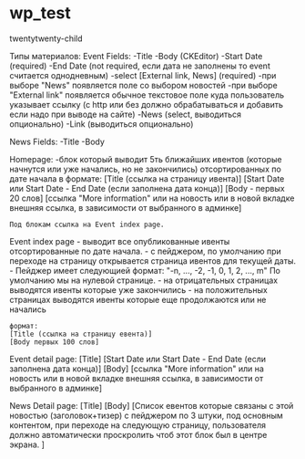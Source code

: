# wp_test

twentytwenty-child


Типы материалов:
Event
    Fields:
    -Title
    -Body (CKEditor)
    -Start Date (required)
    -End Date (not required, если дата не заполнены то event считается однодневным)
    -select [External link, News]  (required)
            -при выборе "News" появляется поле со выбором новостей
            -при выборе "External link" появляется обычное текстовое поле куда пользователь указывает ссылку (с http или без должно обрабатываться и добавить если надо при выводе на сайте)
    -News (select, выводиться опционально)
    -Link (выводиться опционально)

News
    Fields:
    -Title
    -Body



Homepage:
    -блок который выводит 5ть ближайших ивентов (которые начнутся или уже начались, но не закончились) отсортированных по дате начала
    в формате:
    [Title (ссылка на страницу ивента)]
    [Start Date или Start Date - End Date (если заполнена дата конца)]
    [Body - первых 20 слов]
    [ссылка "More information" или на новость или в новой вкладке внешняя ссылка, в зависимости от выбранного в админке]

    Под блокам ссылка на Event index page.


Event index page - выводит все опубликованные ивенты отсортированные по дате начала.
    - с пейджером, по умолчанию при переходе на страницу открывается страница ивентов для текущей даты.
    - Пейджер имеет следующией формат:
    "-n, ..., -2, -1, 0, 1, 2, ..., m"
    По умолчанию мы на нулевой странице.
    - на отрицательных страницах выводятся ивенты которые уже закончились
    - на положительных страницах выводятся ивенты которые еще продолжаются или не начались

    формат:
    [Title (ссылка на страницу евента)]
    [Body первых 100 слов]

Event detail page:
    [Title]
    [Start Date или Start Date - End Date (если заполнена дата конца)]
    [Body]
    [ссылка "More information" или на новость или в новой вкладке внешняя ссылка, в зависимости от выбранного в админке]

News Detail page:
    [Title]
    [Body]
    [Список евентов которые связаны с этой новостью (заголовок+тизер)  с пейджером по 3 штуки, под основным контентом, при переходе на следующую страницу, пользователя должно автоматически проскролить чтоб этот блок был в центре экрана. ]





